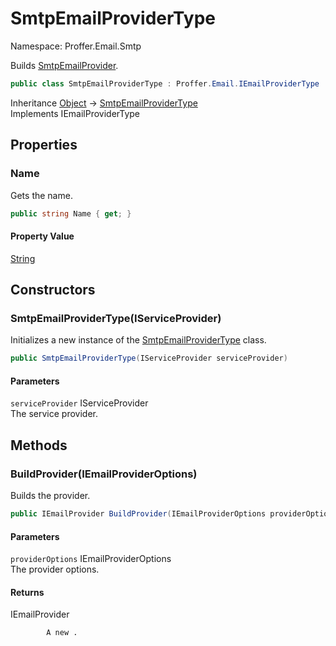 # SmtpEmailProviderType

Namespace: Proffer.Email.Smtp

Builds [SmtpEmailProvider](./proffer.email.smtp.smtpemailprovider.md).

```csharp
public class SmtpEmailProviderType : Proffer.Email.IEmailProviderType
```

Inheritance [Object](https://docs.microsoft.com/en-us/dotnet/api/system.object) → [SmtpEmailProviderType](./proffer.email.smtp.smtpemailprovidertype.md)<br>
Implements IEmailProviderType

## Properties

### **Name**

Gets the name.

```csharp
public string Name { get; }
```

#### Property Value

[String](https://docs.microsoft.com/en-us/dotnet/api/system.string)<br>

## Constructors

### **SmtpEmailProviderType(IServiceProvider)**

Initializes a new instance of the [SmtpEmailProviderType](./proffer.email.smtp.smtpemailprovidertype.md) class.

```csharp
public SmtpEmailProviderType(IServiceProvider serviceProvider)
```

#### Parameters

`serviceProvider` IServiceProvider<br>
The service provider.

## Methods

### **BuildProvider(IEmailProviderOptions)**

Builds the provider.

```csharp
public IEmailProvider BuildProvider(IEmailProviderOptions providerOptions)
```

#### Parameters

`providerOptions` IEmailProviderOptions<br>
The provider options.

#### Returns

IEmailProvider<br>

            A new .
